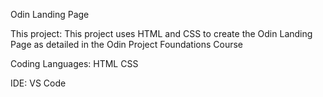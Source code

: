 Odin Landing Page

This project:
This project uses HTML and CSS to create the Odin Landing Page as detailed in the Odin Project Foundations Course

Coding Languages:
HTML 
CSS

IDE:
VS Code

